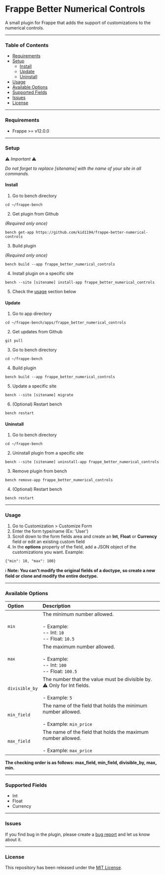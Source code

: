 # Frappe Better Numerical Controls

A small plugin for Frappe that adds the support of customizations to the numerical controls.

---

### Table of Contents
- [Requirements](#requirements)
- [Setup](#setup)
  - [Install](#install)
  - [Update](#update)
  - [Uninstall](#uninstall)
- [Usage](#usage)
- [Available Options](#available-options)
- [Supported Fields](#supported-fields)
- [Issues](#issues)
- [License](#license)

---

### Requirements
- Frappe >= v12.0.0

---

### Setup

⚠️ *Important* ⚠️

*Do not forget to replace [sitename] with the name of your site in all commands.*

#### Install
1. Go to bench directory

```
cd ~/frappe-bench
```

2. Get plugin from Github

*(Required only once)*

```
bench get-app https://github.com/kid1194/frappe-better-numerical-controls
```

3. Build plugin

*(Required only once)*

```
bench build --app frappe_better_numerical_controls
```

4. Install plugin on a specific site

```
bench --site [sitename] install-app frappe_better_numerical_controls
```

5. Check the [usage](#usage) section below

#### Update
1. Go to app directory

```
cd ~/frappe-bench/apps/frappe_better_numerical_controls
```

2. Get updates from Github

```
git pull
```

3. Go to bench directory

```
cd ~/frappe-bench
```

4. Build plugin

```
bench build --app frappe_better_numerical_controls
```

5. Update a specific site

```
bench --site [sitename] migrate
```

6. (Optional) Restart bench

```
bench restart
```

#### Uninstall
1. Go to bench directory

```
cd ~/frappe-bench
```

2. Uninstall plugin from a specific site

```
bench --site [sitename] uninstall-app frappe_better_numerical_controls
```

3. Remove plugin from bench

```
bench remove-app frappe_better_numerical_controls
```

4. (Optional) Restart bench

```
bench restart
```

---

### Usage
1. Go to Customization > Customize Form
2. Enter the form type/name (Ex: 'User')
3. Scroll down to the form fields area and create an **Int**, **Float** or **Currency** field or edit an existing custom field
4. In the **options** property of the field, add a JSON object of the customizations you want. Example:
```
{"min": 10, "max": 100}
```

ℹ️ **Note: You can't modify the original fields of a doctype, so create a new field or clone and modify the entire doctype.**

---

### Available Options

| Option | Description |
| :--- | :--- |
| `min` | The minimum number allowed.<br/><br/>- Example:<br/>-- Int: `10`<br/>-- Float: `10.5` |
| `max` | The maximum number allowed.<br/><br/>- Example:<br/>-- Int: `100`<br/>-- Float: `100.5` |
| `divisible_by` | The number that the value must be divisible by. ⚠️ Only for Int fields.<br/><br/>- Example: `5` |
| `min_field` | The name of the field that holds the minimum number allowed.<br/><br/>- Example: `min_price` |
| `max_field` | The name of the field that holds the maximum number allowed.<br/><br/>- Example: `max_price` |

**The checking order is as follows: max_field, min_field, divisible_by, max, min.**

---

### Supported Fields
- Int
- Float
- Currency

---

### Issues
If you find bug in the plugin, please create a [bug report](https://github.com/kid1194/frappe-better-numerical-controls/issues/new?assignees=kid1194&labels=bug&template=bug_report.md&title=%5BBUG%5D) and let us know about it.

---

### License
This repository has been released under the [MIT License](https://github.com/kid1194/frappe-better-numerical-controls/blob/main/LICENSE).